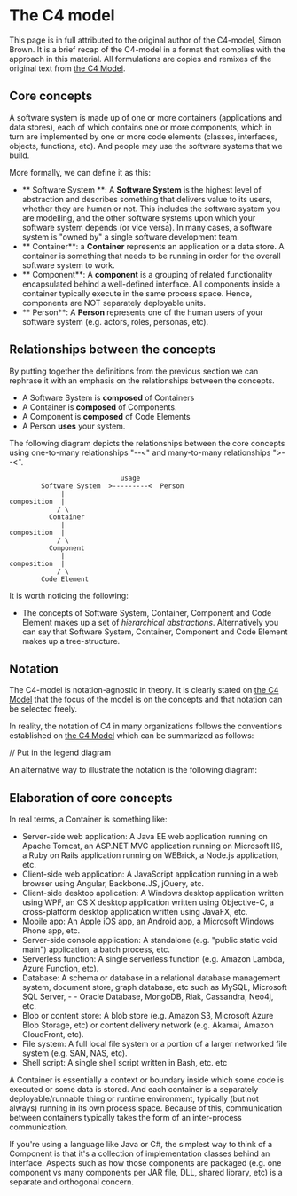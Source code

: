# The C4 model

This page is in full attributed to the original author of the C4-model, Simon Brown. It is a brief recap of the C4-model in a format that complies with the approach in this material. All formulations are copies and remixes of the original text from [the C4 Model](https://c4model.com).

## Core concepts

A software system is made up of one or more containers (applications and data stores), each of which contains one or more components, which in turn are implemented by one or more code elements (classes, interfaces, objects, functions, etc). And people may use the software systems that we build.

More formally, we can define it as this:

- ** Software System **: A **Software System** is the highest level of abstraction and describes something that delivers value to its users, whether they are human or not. This includes the software system you are modelling, and the other software systems upon which your software system depends (or vice versa). In many cases, a software system is "owned by" a single software development team.
- ** Container**: a **Container** represents an application or a data store. A container is something that needs to be running in order for the overall software system to work.
- ** Component**: A **component** is a grouping of related functionality encapsulated behind a well-defined interface. All components inside a container typically execute in the same process space. Hence, components are NOT separately deployable units.
- ** Person**: A **Person** represents one of the human users of your software system (e.g. actors, roles, personas, etc).

## Relationships between the concepts

By putting together the definitions from the previous section we can rephrase it with an emphasis on the relationships between the concepts.

- A Software System is **composed** of Containers
- A Container is **composed** of Components.
- A Component is **composed** of Code Elements
- A Person **uses** your system.

The following diagram depicts the relationships between the core concepts using one-to-many relationships "--<" and many-to-many relationships ">--<".

```
                            usage
        Software System  >---------<  Person
             |
composition  |
            / \
          Container
             |
composition  |
            / \
          Component
             |
composition  |
            / \
        Code Element
```

It is worth noticing the following:

- The concepts of Software System, Container, Component and Code Element makes up a set of _hierarchical abstractions_. Alternatively you can say that Software System, Container, Component and Code Element makes up a tree-structure.

## Notation

The C4-model is notation-agnostic in theory. It is clearly stated on [the C4 Model](https://c4model.com) that the focus of the model is on the concepts and that notation can be selected freely.

In reality, the notation of C4 in many organizations follows the conventions established on [the C4 Model](https://c4model.com) which can be summarized as follows:

// Put in the legend diagram

An alternative way to illustrate the notation is the following diagram:

## Elaboration of core concepts

In real terms, a Container is something like:

- Server-side web application: A Java EE web application running on Apache Tomcat, an ASP.NET MVC application running on Microsoft IIS, a Ruby on Rails application running on WEBrick, a Node.js application, etc.
- Client-side web application: A JavaScript application running in a web browser using Angular, Backbone.JS, jQuery, etc.
- Client-side desktop application: A Windows desktop application written using WPF, an OS X desktop application written using Objective-C, a cross-platform desktop application written using JavaFX, etc.
- Mobile app: An Apple iOS app, an Android app, a Microsoft Windows Phone app, etc.
- Server-side console application: A standalone (e.g. "public static void main") application, a batch process, etc.
- Serverless function: A single serverless function (e.g. Amazon Lambda, Azure Function, etc).
- Database: A schema or database in a relational database management system, document store, graph database, etc such as MySQL, Microsoft SQL Server, - - Oracle Database, MongoDB, Riak, Cassandra, Neo4j, etc.
- Blob or content store: A blob store (e.g. Amazon S3, Microsoft Azure Blob Storage, etc) or content delivery network (e.g. Akamai, Amazon CloudFront, etc).
- File system: A full local file system or a portion of a larger networked file system (e.g. SAN, NAS, etc).
- Shell script: A single shell script written in Bash, etc.
  etc

A Container is essentially a context or boundary inside which some code is executed or some data is stored. And each container is a separately deployable/runnable thing or runtime environment, typically (but not always) running in its own process space. Because of this, communication between containers typically takes the form of an inter-process communication.

If you're using a language like Java or C#, the simplest way to think of a Component is that it's a collection of implementation classes behind an interface. Aspects such as how those components are packaged (e.g. one component vs many components per JAR file, DLL, shared library, etc) is a separate and orthogonal concern.
